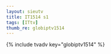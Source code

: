```yaml
--- 
layout: sieutv
title: IT1514 s1
tags: [ITtv]
thumb_re: globiptv1514
---
```

{% include tvadv key="globiptv1514" %} 
